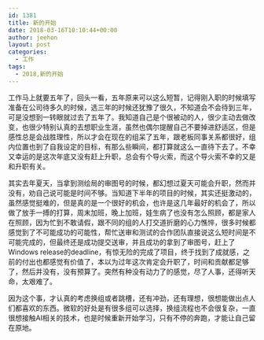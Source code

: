 ```yaml
---
id: 1381
title: 新的开始
date: 2018-03-16T10:10:44+00:00
author: jeehon
layout: post
categories:
  - 工作
tags:
  - 2018,新的开始
---
```

工作马上就要五年了，回头一看，五年原来可以这么短暂，记得刚入职的时候填写准备在公司待多久的时候，选三年的时候还犹豫了很久，不知道会不会待到三年，可是没想到一转眼就过去了五年了。我知道自己是个很被动的人，很少主动去做改变，也很少特别认真的去想职业生涯，虽然也偶尔提醒自己不要掉进舒适区，但是感性总是会战胜理性，所以才会在现在的组呆了五年，跟老板同事关系都很好，组内位置也到了自我设定的目标，有那么些瞬间，都打算就这么一直待下去了。不幸又幸运的是这次年底又没有赶上升职，总会有个导火索，而这个导火索不幸的又是和升职有关。

其实去年夏天，当拿到测绘局的审图号的时候，都幻想过夏天可能会升职，然而并没有，劝自己说可能是时间不够。当知道下半年的项目的时候，其实还挺激动的，虽然感觉挺难的，但是真的是一个很好的机会，也许是这几年最好的机会了，所以做了放手一搏的打算，周末加班，晚上加班，娃生病了也没有怎么照顾，都是家人在照顾，因为忙到不敢请假，跟不同的组的人打交道折磨的心力憔悴，很多时候都感觉到了不可能成功的可能性，帮忙送审和测试的合作团队直接说这么短时间是不可能完成的，但最终还是成功提交送审，并且成功的拿到了审图号，赶上了Windows release的deadline，有惊无险的完成了项目，终于找到了成就感，之前的付出也都感觉有价值了，本以为过年这次肯定会升职了，时间和贡献都足够了，然后并没有，没有预算了。突然有种没有动力了的感觉，尽了人事，还得听天命，太艰难了。

因为这个事，才认真的考虑换组或者跳槽，还有冲劲，还有理想，很想能做出点人们都喜欢的东西。微软的好处是有很多组可以选择，换组流程也不会很复杂，一直很想接触AI相关的技术，也是时候重新开始学习，只有不停的奔跑，才能让自己留在原地。